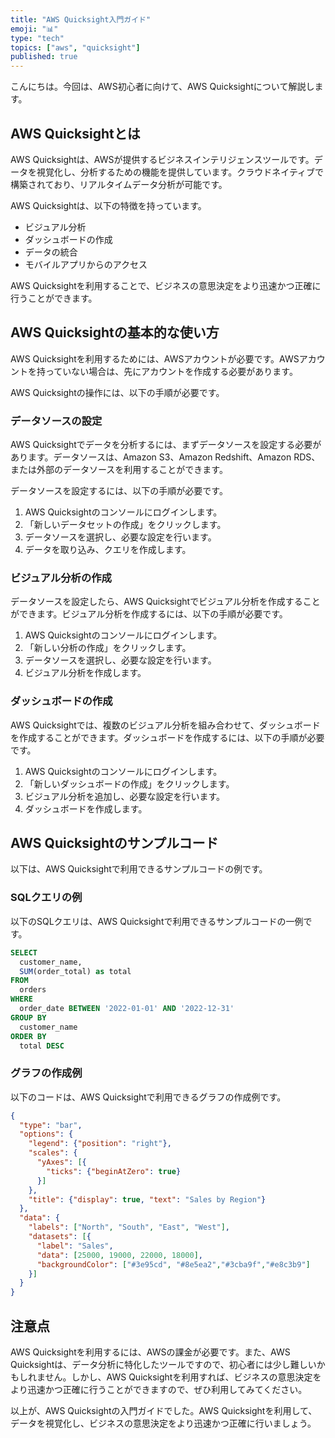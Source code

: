```yaml
---
title: "AWS Quicksight入門ガイド"
emoji: "📊"
type: "tech"
topics: ["aws", "quicksight"]
published: true
---
```


こんにちは。今回は、AWS初心者に向けて、AWS Quicksightについて解説します。

## AWS Quicksightとは

AWS Quicksightは、AWSが提供するビジネスインテリジェンスツールです。データを視覚化し、分析するための機能を提供しています。クラウドネイティブで構築されており、リアルタイムデータ分析が可能です。

AWS Quicksightは、以下の特徴を持っています。

- ビジュアル分析
- ダッシュボードの作成
- データの統合
- モバイルアプリからのアクセス

AWS Quicksightを利用することで、ビジネスの意思決定をより迅速かつ正確に行うことができます。

## AWS Quicksightの基本的な使い方

AWS Quicksightを利用するためには、AWSアカウントが必要です。AWSアカウントを持っていない場合は、先にアカウントを作成する必要があります。

AWS Quicksightの操作には、以下の手順が必要です。

### データソースの設定

AWS Quicksightでデータを分析するには、まずデータソースを設定する必要があります。データソースは、Amazon S3、Amazon Redshift、Amazon RDS、または外部のデータソースを利用することができます。

データソースを設定するには、以下の手順が必要です。

1. AWS Quicksightのコンソールにログインします。
2. 「新しいデータセットの作成」をクリックします。
3. データソースを選択し、必要な設定を行います。
4. データを取り込み、クエリを作成します。

### ビジュアル分析の作成

データソースを設定したら、AWS Quicksightでビジュアル分析を作成することができます。ビジュアル分析を作成するには、以下の手順が必要です。

1. AWS Quicksightのコンソールにログインします。
2. 「新しい分析の作成」をクリックします。
3. データソースを選択し、必要な設定を行います。
4. ビジュアル分析を作成します。

### ダッシュボードの作成

AWS Quicksightでは、複数のビジュアル分析を組み合わせて、ダッシュボードを作成することができます。ダッシュボードを作成するには、以下の手順が必要です。

1. AWS Quicksightのコンソールにログインします。
2. 「新しいダッシュボードの作成」をクリックします。
3. ビジュアル分析を追加し、必要な設定を行います。
4. ダッシュボードを作成します。

## AWS Quicksightのサンプルコード

以下は、AWS Quicksightで利用できるサンプルコードの例です。

### SQLクエリの例

以下のSQLクエリは、AWS Quicksightで利用できるサンプルコードの一例です。

```sql
SELECT
  customer_name,
  SUM(order_total) as total
FROM
  orders
WHERE
  order_date BETWEEN '2022-01-01' AND '2022-12-31'
GROUP BY
  customer_name
ORDER BY
  total DESC
```

### グラフの作成例

以下のコードは、AWS Quicksightで利用できるグラフの作成例です。

```json
{
  "type": "bar",
  "options": {
    "legend": {"position": "right"},
    "scales": {
      "yAxes": [{
        "ticks": {"beginAtZero": true}
      }]
    },
    "title": {"display": true, "text": "Sales by Region"}
  },
  "data": {
    "labels": ["North", "South", "East", "West"],
    "datasets": [{
      "label": "Sales",
      "data": [25000, 19000, 22000, 18000],
      "backgroundColor": ["#3e95cd", "#8e5ea2","#3cba9f","#e8c3b9"]
    }]
  }
}
```

## 注意点

AWS Quicksightを利用するには、AWSの課金が必要です。また、AWS Quicksightは、データ分析に特化したツールですので、初心者には少し難しいかもしれません。しかし、AWS Quicksightを利用すれば、ビジネスの意思決定をより迅速かつ正確に行うことができますので、ぜひ利用してみてください。

以上が、AWS Quicksightの入門ガイドでした。AWS Quicksightを利用して、データを視覚化し、ビジネスの意思決定をより迅速かつ正確に行いましょう。
